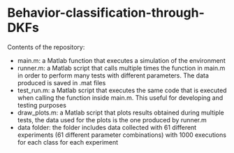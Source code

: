 # Behavior-classification-through-DKFs

Contents of the repository:
- main.m: a Matlab function that executes a simulation of the environment
- runner.m: a Matlab script that calls multiple times the function in main.m in order to perform many tests with different parameters. The data produced is saved in .mat files
- test_run.m: a Matlab script that executes the same code that is executed when calling the function inside main.m. This useful for developing and testing purposes
- draw_plots.m: a Matlab script that plots results obtained during multiple tests, the data used for the plots is the one produced by runner.m
- data folder: the folder includes data collected with 61 different experiments (61 different parameter combinations) with 1000 executions for each class for each experiment
